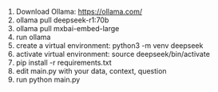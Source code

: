 1. Download Ollama: https://ollama.com/
2. ollama pull deepseek-r1:70b
3. ollama pull mxbai-embed-large
4. run ollama
5. create a virtual environment: python3 -m venv deepseek
6. activate virtual environment: source deepseek/bin/activate
7. pip install -r requirements.txt
8. edit main.py with your data, context, question
9. run python main.py
